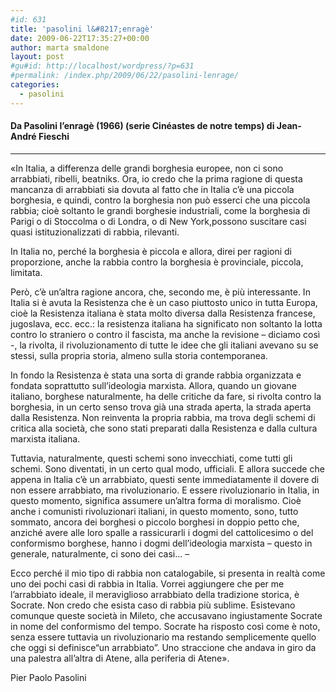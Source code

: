 ```yaml
---
#id: 631
title: 'pasolini l&#8217;enragè'
date: 2009-06-22T17:35:27+00:00
author: marta smaldone
layout: post
#gu#id: http://localhost/wordpress/?p=631
#permalink: /index.php/2009/06/22/pasolini-lenrage/
categories:
  - pasolini
---
```

#### **Da Pasolini l’enragè (1966) (serie Cinéastes de notre temps) di Jean-André Fieschi**

 ****

«In Italia, a differenza delle grandi borghesia europee, non ci sono arrabbiati, ribelli, beatniks. Ora, io credo che la prima ragione di questa mancanza di arrabbiati sia dovuta al fatto che in Italia c’è una piccola borghesia, e quindi, contro la borghesia non può esserci che una piccola rabbia; cioè soltanto le grandi borghesie industriali, come la borghesia di Parigi o di Stoccolma o di Londra, o di New York,possono suscitare casi quasi istituzionalizzati di rabbia, rilevanti.

In Italia no, perché la borghesia è piccola e allora, direi per ragioni di proporzione, anche la rabbia contro la borghesia è provinciale, piccola, limitata.

Però, c’è un’altra ragione ancora, che, secondo me, è più interessante. In Italia si è avuta la Resistenza che è un caso piuttosto unico in tutta Europa, cioè la Resistenza italiana è stata molto diversa dalla Resistenza francese, jugoslava, ecc. ecc.: la resistenza italiana ha significato non soltanto la lotta contro lo straniero o contro il fascista, ma anche la revisione – diciamo così -, la rivolta, il rivoluzionamento di tutte le idee che gli italiani avevano su se stessi, sulla propria storia, almeno sulla storia contemporanea.

In fondo la Resistenza è stata una sorta di grande rabbia organizzata e fondata soprattutto sull’ideologia marxista. Allora, quando un giovane italiano, borghese naturalmente, ha delle critiche da fare, si rivolta contro la borghesia, in un certo senso trova già una strada aperta, la strada aperta dalla Resistenza. Non reinventa la propria rabbia, ma trova degli schemi di critica alla società, che sono stati preparati dalla Resistenza e dalla cultura marxista italiana.

Tuttavia, naturalmente, questi schemi sono invecchiati, come tutti gli schemi. Sono diventati, in un certo qual modo, ufficiali. E allora succede che appena in Italia c’è un arrabbiato, questi sente immediatamente il dovere di non essere arrabbiato, ma rivoluzionario. E essere rivoluzionario in Italia, in questo momento, significa assumere un’altra forma di moralismo. Cioè anche i comunisti rivoluzionari italiani, in questo momento, sono, tutto sommato, ancora dei borghesi o piccolo borghesi in doppio petto che, anziché avere alle loro spalle a rassicurarli i dogmi del cattolicesimo o del conformismo borghese, hanno i dogmi dell’ideologia marxista – questo in generale, naturalmente, ci sono dei casi&#8230; &#8211;

Ecco perché il mio tipo di rabbia non catalogabile, si presenta in realtà come uno dei pochi casi di rabbia in Italia. Vorrei aggiungere che per me l’arrabbiato ideale, il meraviglioso arrabbiato della tradizione storica, è Socrate. Non credo che esista caso di rabbia più sublime. Esistevano comunque queste società in Mileto, che accusavano ingiustamente Socrate in nome del conformismo del tempo. Socrate ha risposto così come è noto, senza essere tuttavia un rivoluzionario ma restando semplicemente quello che oggi si definisce“un arrabbiato”. Uno straccione che andava in giro da una palestra all’altra di Atene, alla periferia di Atene».

Pier Paolo Pasolini